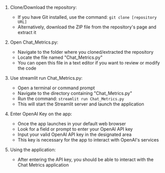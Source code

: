 



1. Clone/Download the repository:
   - If you have Git installed, use the command: `git clone [repository URL]`
   - Alternatively, download the ZIP file from the repository's page and extract it

2. Open Chat_Metrics.py:
   - Navigate to the folder where you cloned/extracted the repository
   - Locate the file named "Chat_Metrics.py"
   - You can open this file in a text editor if you want to review or modify the code

3. Use streamlit run Chat_Metrics.py:
   - Open a terminal or command prompt
   - Navigate to the directory containing "Chat_Metrics.py"
   - Run the command: `streamlit run Chat_Metrics.py`
   - This will start the Streamlit server and launch the application

4. Enter OpenAI Key on the app:
   - Once the app launches in your default web browser
   - Look for a field or prompt to enter your OpenAI API key
   - Input your valid OpenAI API key in the designated area
   - This key is necessary for the app to interact with OpenAI's services

5. Using the application:
   - After entering the API key, you should be able to interact with the Chat Metrics application
  
